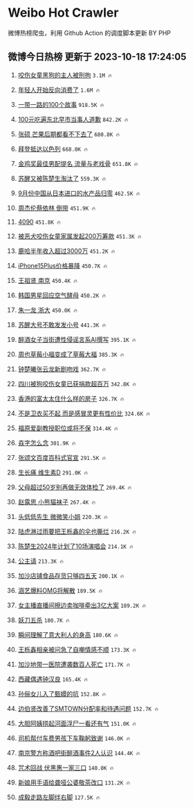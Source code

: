 # Weibo Hot Crawler 



微博热榜爬虫，利用 Github Action 的调度脚本更新 BY PHP 


## 微博今日热榜 更新于 2023-10-18 17:24:05 
1. [咬伤女童黑狗的主人被刑拘](https://s.weibo.com/weibo?q=%23%E5%92%AC%E4%BC%A4%E5%A5%B3%E7%AB%A5%E9%BB%91%E7%8B%97%E7%9A%84%E4%B8%BB%E4%BA%BA%E8%A2%AB%E5%88%91%E6%8B%98%23&t=31&band_rank=1&Refer=top) `3.1M 🔥` 

1. [年轻人开始反向消费了](https://s.weibo.com/weibo?q=%23%E5%B9%B4%E8%BD%BB%E4%BA%BA%E5%BC%80%E5%A7%8B%E5%8F%8D%E5%90%91%E6%B6%88%E8%B4%B9%E4%BA%86%23&t=31&band_rank=2&Refer=top) `1.6M 🔥` 

1. [一带一路的100个故事](https://s.weibo.com/weibo?q=%23%E4%B8%80%E5%B8%A6%E4%B8%80%E8%B7%AF%E7%9A%84100%E4%B8%AA%E6%95%85%E4%BA%8B%23&t=31&band_rank=3&Refer=top) `918.5K 🔥` 

1. [100元吃遍东北早市当事人道歉](https://s.weibo.com/weibo?q=%23100%E5%85%83%E5%90%83%E9%81%8D%E4%B8%9C%E5%8C%97%E6%97%A9%E5%B8%82%E5%BD%93%E4%BA%8B%E4%BA%BA%E9%81%93%E6%AD%89%23&t=31&band_rank=4&Refer=top) `842.2K 🔥` 

1. [张硕 芒果后期都看不下去了](https://s.weibo.com/weibo?q=%E5%BC%A0%E7%A1%95%20%E8%8A%92%E6%9E%9C%E5%90%8E%E6%9C%9F%E9%83%BD%E7%9C%8B%E4%B8%8D%E4%B8%8B%E5%8E%BB%E4%BA%86&t=31&band_rank=5&Refer=top) `680.8K 🔥` 

1. [拜登抵达以色列](https://s.weibo.com/weibo?q=%23%E6%8B%9C%E7%99%BB%E6%8A%B5%E8%BE%BE%E4%BB%A5%E8%89%B2%E5%88%97%23&t=31&band_rank=6&Refer=top) `668.0K 🔥` 

1. [金鸡奖最佳男配提名 流量与老戏骨](https://s.weibo.com/weibo?q=%E9%87%91%E9%B8%A1%E5%A5%96%E6%9C%80%E4%BD%B3%E7%94%B7%E9%85%8D%E6%8F%90%E5%90%8D%20%E6%B5%81%E9%87%8F%E4%B8%8E%E8%80%81%E6%88%8F%E9%AA%A8&t=31&band_rank=7&Refer=top) `651.8K 🔥` 

1. [苏醒又被陈楚生淘汰了](https://s.weibo.com/weibo?q=%23%E8%8B%8F%E9%86%92%E5%8F%88%E8%A2%AB%E9%99%88%E6%A5%9A%E7%94%9F%E6%B7%98%E6%B1%B0%E4%BA%86%23&t=31&band_rank=8&Refer=top) `559.3K 🔥` 

1. [9月份中国从日本进口的水产品归零](https://s.weibo.com/weibo?q=%239%E6%9C%88%E4%BB%BD%E4%B8%AD%E5%9B%BD%E4%BB%8E%E6%97%A5%E6%9C%AC%E8%BF%9B%E5%8F%A3%E7%9A%84%E6%B0%B4%E4%BA%A7%E5%93%81%E5%BD%92%E9%9B%B6%23&t=31&band_rank=9&Refer=top) `462.5K 🔥` 

1. [周杰伦蔡依林 倒带](https://s.weibo.com/weibo?q=%E5%91%A8%E6%9D%B0%E4%BC%A6%E8%94%A1%E4%BE%9D%E6%9E%97%20%E5%80%92%E5%B8%A6&t=31&band_rank=10&Refer=top) `451.9K 🔥` 

1. [4090](https://s.weibo.com/weibo?q=4090&t=31&band_rank=11&Refer=top) `451.8K 🔥` 

1. [被恶犬咬伤女童家属发起200万筹款](https://s.weibo.com/weibo?q=%23%E8%A2%AB%E6%81%B6%E7%8A%AC%E5%92%AC%E4%BC%A4%E5%A5%B3%E7%AB%A5%E5%AE%B6%E5%B1%9E%E5%8F%91%E8%B5%B7200%E4%B8%87%E7%AD%B9%E6%AC%BE%23&t=31&band_rank=12&Refer=top) `451.3K 🔥` 

1. [鹿哈半年收入超过3000万](https://s.weibo.com/weibo?q=%23%E9%B9%BF%E5%93%88%E5%8D%8A%E5%B9%B4%E6%94%B6%E5%85%A5%E8%B6%85%E8%BF%873000%E4%B8%87%23&t=31&band_rank=13&Refer=top) `451.2K 🔥` 

1. [iPhone15Plus价格暴降](https://s.weibo.com/weibo?q=%23iPhone15Plus%E4%BB%B7%E6%A0%BC%E6%9A%B4%E9%99%8D%23&t=31&band_rank=14&Refer=top) `450.7K 🔥` 

1. [王祖贤 南京](https://s.weibo.com/weibo?q=%E7%8E%8B%E7%A5%96%E8%B4%A4%20%E5%8D%97%E4%BA%AC&t=31&band_rank=15&Refer=top) `450.4K 🔥` 

1. [韩国男星回应空气酵母](https://s.weibo.com/weibo?q=%E9%9F%A9%E5%9B%BD%E7%94%B7%E6%98%9F%E5%9B%9E%E5%BA%94%E7%A9%BA%E6%B0%94%E9%85%B5%E6%AF%8D&t=31&band_rank=16&Refer=top) `450.2K 🔥` 

1. [朱一龙 浙大](https://s.weibo.com/weibo?q=%E6%9C%B1%E4%B8%80%E9%BE%99%20%E6%B5%99%E5%A4%A7&t=31&band_rank=17&Refer=top) `450.0K 🔥` 

1. [苏醒大号不敢发发小号](https://s.weibo.com/weibo?q=%23%E8%8B%8F%E9%86%92%E5%A4%A7%E5%8F%B7%E4%B8%8D%E6%95%A2%E5%8F%91%E5%8F%91%E5%B0%8F%E5%8F%B7%23&t=31&band_rank=18&Refer=top) `441.3K 🔥` 

1. [醉酒女子当街遭性侵谣言系AI撰写](https://s.weibo.com/weibo?q=%23%E9%86%89%E9%85%92%E5%A5%B3%E5%AD%90%E5%BD%93%E8%A1%97%E9%81%AD%E6%80%A7%E4%BE%B5%E8%B0%A3%E8%A8%80%E7%B3%BBAI%E6%92%B0%E5%86%99%23&t=31&band_rank=19&Refer=top) `395.1K 🔥` 

1. [周也草莓小福变成了草莓大福](https://s.weibo.com/weibo?q=%23%E5%91%A8%E4%B9%9F%E8%8D%89%E8%8E%93%E5%B0%8F%E7%A6%8F%E5%8F%98%E6%88%90%E4%BA%86%E8%8D%89%E8%8E%93%E5%A4%A7%E7%A6%8F%23&t=31&band_rank=20&Refer=top) `385.3K 🔥` 

1. [钟楚曦张云龙新剧吻戏](https://s.weibo.com/weibo?q=%23%E9%92%9F%E6%A5%9A%E6%9B%A6%E5%BC%A0%E4%BA%91%E9%BE%99%E6%96%B0%E5%89%A7%E5%90%BB%E6%88%8F%23&t=31&band_rank=21&Refer=top) `362.7K 🔥` 

1. [四川被狗咬伤女童已获捐款超百万](https://s.weibo.com/weibo?q=%23%E5%9B%9B%E5%B7%9D%E8%A2%AB%E7%8B%97%E5%92%AC%E4%BC%A4%E5%A5%B3%E7%AB%A5%E5%B7%B2%E8%8E%B7%E6%8D%90%E6%AC%BE%E8%B6%85%E7%99%BE%E4%B8%87%23&t=31&band_rank=22&Refer=top) `342.8K 🔥` 

1. [香港的富太太住什么样的房子](https://s.weibo.com/weibo?q=%E9%A6%99%E6%B8%AF%E7%9A%84%E5%AF%8C%E5%A4%AA%E5%A4%AA%E4%BD%8F%E4%BB%80%E4%B9%88%E6%A0%B7%E7%9A%84%E6%88%BF%E5%AD%90&t=31&band_rank=23&Refer=top) `326.7K 🔥` 

1. [不是卫衣买不起 而是感冒灵更有性价比](https://s.weibo.com/weibo?q=%E4%B8%8D%E6%98%AF%E5%8D%AB%E8%A1%A3%E4%B9%B0%E4%B8%8D%E8%B5%B7%20%E8%80%8C%E6%98%AF%E6%84%9F%E5%86%92%E7%81%B5%E6%9B%B4%E6%9C%89%E6%80%A7%E4%BB%B7%E6%AF%94&t=31&band_rank=24&Refer=top) `324.6K 🔥` 

1. [福原爱副教授职位或将不保](https://s.weibo.com/weibo?q=%23%E7%A6%8F%E5%8E%9F%E7%88%B1%E5%89%AF%E6%95%99%E6%8E%88%E8%81%8C%E4%BD%8D%E6%88%96%E5%B0%86%E4%B8%8D%E4%BF%9D%23&t=31&band_rank=25&Refer=top) `314.4K 🔥` 

1. [𡘙字怎么念](https://s.weibo.com/weibo?q=%23%F0%A1%98%99%E5%AD%97%E6%80%8E%E4%B9%88%E5%BF%B5%23&t=31&band_rank=26&Refer=top) `301.9K 🔥` 

1. [张颂文百度百科式官宣](https://s.weibo.com/weibo?q=%23%E5%BC%A0%E9%A2%82%E6%96%87%E7%99%BE%E5%BA%A6%E7%99%BE%E7%A7%91%E5%BC%8F%E5%AE%98%E5%AE%A3%23&t=31&band_rank=27&Refer=top) `291.5K 🔥` 

1. [生长痛 维生素D](https://s.weibo.com/weibo?q=%E7%94%9F%E9%95%BF%E7%97%9B%20%E7%BB%B4%E7%94%9F%E7%B4%A0D&t=31&band_rank=28&Refer=top) `291.0K 🔥` 

1. [父母超过50岁别再做无效体检了](https://s.weibo.com/weibo?q=%E7%88%B6%E6%AF%8D%E8%B6%85%E8%BF%8750%E5%B2%81%E5%88%AB%E5%86%8D%E5%81%9A%E6%97%A0%E6%95%88%E4%BD%93%E6%A3%80%E4%BA%86&t=31&band_rank=29&Refer=top) `269.4K 🔥` 

1. [赵露思 小熊猫袜子](https://s.weibo.com/weibo?q=%E8%B5%B5%E9%9C%B2%E6%80%9D%20%E5%B0%8F%E7%86%8A%E7%8C%AB%E8%A2%9C%E5%AD%90&t=31&band_rank=30&Refer=top) `267.4K 🔥` 

1. [头低低先生 微微笑小姐](https://s.weibo.com/weibo?q=%E5%A4%B4%E4%BD%8E%E4%BD%8E%E5%85%88%E7%94%9F%20%E5%BE%AE%E5%BE%AE%E7%AC%91%E5%B0%8F%E5%A7%90&t=31&band_rank=31&Refer=top) `220.3K 🔥` 

1. [陆虎淋过雨要把王栎鑫的伞也撕烂](https://s.weibo.com/weibo?q=%23%E9%99%86%E8%99%8E%E6%B7%8B%E8%BF%87%E9%9B%A8%E8%A6%81%E6%8A%8A%E7%8E%8B%E6%A0%8E%E9%91%AB%E7%9A%84%E4%BC%9E%E4%B9%9F%E6%92%95%E7%83%82%23&t=31&band_rank=32&Refer=top) `216.2K 🔥` 

1. [陈楚生2024年计划了10场演唱会](https://s.weibo.com/weibo?q=%23%E9%99%88%E6%A5%9A%E7%94%9F2024%E5%B9%B4%E8%AE%A1%E5%88%92%E4%BA%8610%E5%9C%BA%E6%BC%94%E5%94%B1%E4%BC%9A%23&t=31&band_rank=33&Refer=top) `214.1K 🔥` 

1. [公主请](https://s.weibo.com/weibo?q=%E5%85%AC%E4%B8%BB%E8%AF%B7&t=31&band_rank=34&Refer=top) `213.3K 🔥` 

1. [加沙店铺食品存货只够四五天](https://s.weibo.com/weibo?q=%23%E5%8A%A0%E6%B2%99%E5%BA%97%E9%93%BA%E9%A3%9F%E5%93%81%E5%AD%98%E8%B4%A7%E5%8F%AA%E5%A4%9F%E5%9B%9B%E4%BA%94%E5%A4%A9%23&t=31&band_rank=35&Refer=top) `200.1K 🔥` 

1. [涵艺爆料OMG将解散](https://s.weibo.com/weibo?q=%23%E6%B6%B5%E8%89%BA%E7%88%86%E6%96%99OMG%E5%B0%86%E8%A7%A3%E6%95%A3%23&t=31&band_rank=36&Refer=top) `189.5K 🔥` 

1. [女主播直播间擦边卖咖啡牵出3亿大案](https://s.weibo.com/weibo?q=%23%E5%A5%B3%E4%B8%BB%E6%92%AD%E7%9B%B4%E6%92%AD%E9%97%B4%E6%93%A6%E8%BE%B9%E5%8D%96%E5%92%96%E5%95%A1%E7%89%B5%E5%87%BA3%E4%BA%BF%E5%A4%A7%E6%A1%88%23&t=31&band_rank=37&Refer=top) `189.2K 🔥` 

1. [妖刀五杀](https://s.weibo.com/weibo?q=%23%E5%A6%96%E5%88%80%E4%BA%94%E6%9D%80%23&t=31&band_rank=38&Refer=top) `180.7K 🔥` 

1. [瞬间理解了意大利人的身高](https://s.weibo.com/weibo?q=%23%E7%9E%AC%E9%97%B4%E7%90%86%E8%A7%A3%E4%BA%86%E6%84%8F%E5%A4%A7%E5%88%A9%E4%BA%BA%E7%9A%84%E8%BA%AB%E9%AB%98%23&t=31&band_rank=39&Refer=top) `180.6K 🔥` 

1. [王栎鑫相亲被问急了自嘲情感不顺](https://s.weibo.com/weibo?q=%23%E7%8E%8B%E6%A0%8E%E9%91%AB%E7%9B%B8%E4%BA%B2%E8%A2%AB%E9%97%AE%E6%80%A5%E4%BA%86%E8%87%AA%E5%98%B2%E6%83%85%E6%84%9F%E4%B8%8D%E9%A1%BA%23&t=31&band_rank=40&Refer=top) `173.3K 🔥` 

1. [加沙地带一医院遭袭数百人死亡](https://s.weibo.com/weibo?q=%23%E5%8A%A0%E6%B2%99%E5%9C%B0%E5%B8%A6%E4%B8%80%E5%8C%BB%E9%99%A2%E9%81%AD%E8%A2%AD%E6%95%B0%E7%99%BE%E4%BA%BA%E6%AD%BB%E4%BA%A1%23&t=31&band_rank=41&Refer=top) `171.7K 🔥` 

1. [西藏偶遇钟汉良](https://s.weibo.com/weibo?q=%23%E8%A5%BF%E8%97%8F%E5%81%B6%E9%81%87%E9%92%9F%E6%B1%89%E8%89%AF%23&t=31&band_rank=42&Refer=top) `165.4K 🔥` 

1. [孙俪女儿入了甄嬛的坑](https://s.weibo.com/weibo?q=%23%E5%AD%99%E4%BF%AA%E5%A5%B3%E5%84%BF%E5%85%A5%E4%BA%86%E7%94%84%E5%AC%9B%E7%9A%84%E5%9D%91%23&t=31&band_rank=43&Refer=top) `152.8K 🔥` 

1. [边伯贤改善了SMTOWN分配率和待遇问题](https://s.weibo.com/weibo?q=%23%E8%BE%B9%E4%BC%AF%E8%B4%A4%E6%94%B9%E5%96%84%E4%BA%86SMTOWN%E5%88%86%E9%85%8D%E7%8E%87%E5%92%8C%E5%BE%85%E9%81%87%E9%97%AE%E9%A2%98%23&t=31&band_rank=44&Refer=top) `152.7K 🔥` 

1. [大胆阿姨捞起河面浮尸一看还有气](https://s.weibo.com/weibo?q=%23%E5%A4%A7%E8%83%86%E9%98%BF%E5%A7%A8%E6%8D%9E%E8%B5%B7%E6%B2%B3%E9%9D%A2%E6%B5%AE%E5%B0%B8%E4%B8%80%E7%9C%8B%E8%BF%98%E6%9C%89%E6%B0%94%23&t=31&band_rank=45&Refer=top) `151.0K 🔥` 

1. [司机帮付车费男孩下车鞠躬致谢](https://s.weibo.com/weibo?q=%23%E5%8F%B8%E6%9C%BA%E5%B8%AE%E4%BB%98%E8%BD%A6%E8%B4%B9%E7%94%B7%E5%AD%A9%E4%B8%8B%E8%BD%A6%E9%9E%A0%E8%BA%AC%E8%87%B4%E8%B0%A2%23&t=31&band_rank=46&Refer=top) `146.0K 🔥` 

1. [南京警方称酒吧街醉酒事件2人认识](https://s.weibo.com/weibo?q=%23%E5%8D%97%E4%BA%AC%E8%AD%A6%E6%96%B9%E7%A7%B0%E9%85%92%E5%90%A7%E8%A1%97%E9%86%89%E9%85%92%E4%BA%8B%E4%BB%B62%E4%BA%BA%E8%AE%A4%E8%AF%86%23&t=31&band_rank=47&Refer=top) `144.4K 🔥` 

1. [咒术回战 伏黑惠一家三口](https://s.weibo.com/weibo?q=%E5%92%92%E6%9C%AF%E5%9B%9E%E6%88%98%20%E4%BC%8F%E9%BB%91%E6%83%A0%E4%B8%80%E5%AE%B6%E4%B8%89%E5%8F%A3&t=31&band_rank=48&Refer=top) `140.0K 🔥` 

1. [新娘用手语给聋哑公婆敬茶改口](https://s.weibo.com/weibo?q=%23%E6%96%B0%E5%A8%98%E7%94%A8%E6%89%8B%E8%AF%AD%E7%BB%99%E8%81%8B%E5%93%91%E5%85%AC%E5%A9%86%E6%95%AC%E8%8C%B6%E6%94%B9%E5%8F%A3%23&t=31&band_rank=49&Refer=top) `131.2K 🔥` 

1. [成毅走路左脚绊右脚](https://s.weibo.com/weibo?q=%23%E6%88%90%E6%AF%85%E8%B5%B0%E8%B7%AF%E5%B7%A6%E8%84%9A%E7%BB%8A%E5%8F%B3%E8%84%9A%23&t=31&band_rank=50&Refer=top) `127.5K 🔥` 

